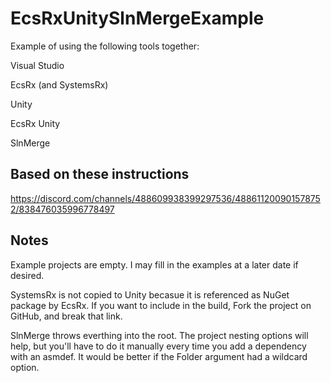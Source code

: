 # EcsRxUnitySlnMergeExample

Example of using the following tools together:

Visual Studio

EcsRx (and SystemsRx)

Unity

EcsRx Unity

SlnMerge


## Based on these instructions

https://discord.com/channels/488609938399297536/488611200901578752/838476035996778497

## Notes

Example projects are empty.  I may fill in the examples at a later date if desired.

SystemsRx is not copied to Unity becasue it is referenced as NuGet package by EcsRx.  If you want to include in the build, Fork the project on GitHub, and break that link.

SlnMerge throws everthing into the root.  The project nesting options will help, but you'll have to do it manually every time you add a dependency with an asmdef.  It would be better if the Folder argument had a wildcard option.
